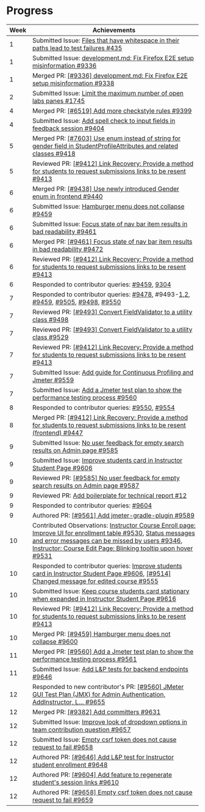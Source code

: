 # Progress

Week | Achievements
---- | ------------
1 | Submitted Issue: [Files that have whitespace in their paths lead to test failures #435](https://github.com/reposense/RepoSense/issues/435)
1 | Submitted Issue: [development.md: Fix Firefox E2E setup misinformation #9336](https://github.com/TEAMMATES/teammates/issues/9336)
1 | Merged PR: [[#9336] development.md: Fix Firefox E2E setup misinformation #9338](https://github.com/TEAMMATES/teammates/pull/9338)
2 | Submitted Issue: [Limit the maximum number of open labs panes #1745](https://github.com/PowerPointLabs/PowerPointLabs/issues/1745)
4 | Merged PR: [[#6519] Add more checkstyle rules #9399](https://github.com/TEAMMATES/teammates/pull/9399)
4 | Submitted Issue: [Add spell check to input fields in feedback session #9404](https://github.com/TEAMMATES/teammates/issues/9404)
5 | Merged PR: [[#7603] Use enum instead of string for gender field in StudentProfileAttributes and related classes #9418](https://github.com/TEAMMATES/teammates/pull/9418)
5 | Reviewed PR: [[#9412] Link Recovery: Provide a method for students to request submissions links to be resent #9413](https://github.com/TEAMMATES/teammates/pull/9413#discussion_r257462444)
6 | Merged PR: [[#9438] Use newly introduced Gender enum in frontend #9440](https://github.com/TEAMMATES/teammates/pull/9440)
6 | Submitted Issue: [Hamburger menu does not collapse #9459](https://github.com/TEAMMATES/teammates/issues/9459)
6 | Submitted Issue: [Focus state of nav bar item results in bad readability #9461](https://github.com/TEAMMATES/teammates/issues/9461)
6 | Merged PR: [[#9461] Focus state of nav bar item results in bad readability #9472](https://github.com/TEAMMATES/teammates/pull/9472)
6 | Reviewed PR: [[#9412] Link Recovery: Provide a method for students to request submissions links to be resent #9413](https://github.com/TEAMMATES/teammates/pull/9413#pullrequestreview-206412925)
6 | Responded to contributor queries: [#9459](https://github.com/TEAMMATES/teammates/issues/9459#issuecomment-466266743), [9304](https://github.com/TEAMMATES/teammates/issues/9304#issuecomment-466442326)
7 | Responded to contributor queries: [#9478](https://github.com/TEAMMATES/teammates/pull/9478#issuecomment-466815131), #9493-[1](https://github.com/TEAMMATES/teammates/issues/9493#issuecomment-466942694),[2](https://github.com/TEAMMATES/teammates/issues/9493#issuecomment-466946320), [#9459](https://github.com/TEAMMATES/teammates/issues/9459#issuecomment-467049535), [#9505](https://github.com/TEAMMATES/teammates/issues/9505#issuecomment-467122529), [#9498](https://github.com/TEAMMATES/teammates/pull/9498#issuecomment-467721603), [#9550](https://github.com/TEAMMATES/teammates/issues/9550#issuecomment-470343835)
7 | Reviewed PR: [[#9493] Convert FieldValidator to a utility class #9498](https://github.com/TEAMMATES/teammates/pull/9498#pullrequestreview-207324779)
7 | Reviewed PR: [[#9493] Convert FieldValidator to a utility class #9529](https://github.com/TEAMMATES/teammates/pull/9529#pullrequestreview-209859332)
7 | Reviewed PR: [[#9412] Link Recovery: Provide a method for students to request submissions links to be resent #9413](https://github.com/TEAMMATES/teammates/pull/9413#pullrequestreview-211908056)
7 | Submitted Issue: [Add guide for Continuous Profiling and Jmeter #9559](https://github.com/TEAMMATES/teammates/issues/9559)
7 | Submitted Issue: [Add a Jmeter test plan to show the performance testing process #9560](https://github.com/TEAMMATES/teammates/issues/9560)
8 | Responded to contributor queries: [#9550](https://github.com/TEAMMATES/teammates/issues/9550#issuecomment-470343835), [#9554](https://github.com/TEAMMATES/teammates/issues/9554#issuecomment-471396177)
8 | Merged PR: [[#9412] Link Recovery: Provide a method for students to request submissions links to be resent (frontend) #9447](https://github.com/TEAMMATES/teammates/pull/9447)
9 | Submitted Issue: [No user feedback for empty search results on Admin page #9585](https://github.com/TEAMMATES/teammates/issues/9585)
9 | Submitted Issue: [Improve students card in Instructor Student Page #9606](https://github.com/TEAMMATES/teammates/issues/9606)
9 | Reviewed PR: [[#9585] No user feedback for empty search results on Admin page #9587](https://github.com/TEAMMATES/teammates/pull/9587#pullrequestreview-216471742)
9 | Reviewed PR: [Add boilerplate for technical report #12](https://github.com/TEAMMATES/teammates-ops/pull/12#pullrequestreview-218048264)
9 | Responded to contributor queries: [#9604](https://github.com/TEAMMATES/teammates/issues/9606#issuecomment-475994292)
9 | Authored PR: [[#9561] Add jmeter-gradle-plugin #9589](https://github.com/TEAMMATES/teammates/pull/9589)
10 | Contributed Observations: [Instructor Course Enroll page: Improve UI for enrollment table #9530](https://github.com/TEAMMATES/teammates/issues/9530#issuecomment-475937770), [Status messages and error messages can be missed by users #9346](https://github.com/TEAMMATES/teammates/issues/9346#issuecomment-476247893), [Instructor: Course Edit Page: Blinking tooltip upon hover #9531](https://github.com/TEAMMATES/teammates/issues/9531)
10 | Responded to contributor queries: [Improve students card in Instructor Student Page #9606](https://github.com/TEAMMATES/teammates/issues/9606#issuecomment-477886710), [[#9514] Changed message for edited course #9555](https://github.com/TEAMMATES/teammates/pull/9555#issuecomment-476001317)
10 | Submitted Issue: [Keep course students card stationary when expanded in Instructor Student Page #9616](https://github.com/TEAMMATES/teammates/issues/9616)
10 | Reviewed PR: [[#9412] Link Recovery: Provide a method for students to request submissions links to be resent #9413](https://github.com/TEAMMATES/teammates/pull/9413#pullrequestreview-218095298)
10 | Merged PR: [[#9459] Hamburger menu does not collapse #9600](https://github.com/TEAMMATES/teammates/pull/9600)
11 | Merged PR: [[#9560] Add a Jmeter test plan to show the performance testing process #9561](https://github.com/TEAMMATES/teammates/pull/9561)
11 | Submitted Issue: [Add L&P tests for backend endpoints #9646](https://github.com/TEAMMATES/teammates/issues/9646)
12 | Responded to new contributor's PR: [[#9560] JMeter GUI Test Plan (JMX) for Admin Authentication, AddInstructor, L… #9655](https://github.com/TEAMMATES/teammates/pull/9655#issuecomment-480713789)
12 | Merged PR: [[#9382] Add committers #9631](https://github.com/TEAMMATES/teammates/pull/9631)
12 | Submitted Issue: [Improve look of dropdown options in team contribution question #9657](https://github.com/TEAMMATES/teammates/issues/9657)
12 | Submitted Issue: [Empty csrf token does not cause request to fail #9658](https://github.com/TEAMMATES/teammates/issues/9658)
12 | Authored PR: [[#9646] Add L&P test for Instructor student enrollment #9648](https://github.com/TEAMMATES/teammates/pull/9648)
12 | Authored PR: [[#9604] Add feature to regenerate student's session links #9610](https://github.com/TEAMMATES/teammates/pull/9610)
12 | Authored PR: [[#9658] Empty csrf token does not cause request to fail #9659](https://github.com/TEAMMATES/teammates/pull/9659)
